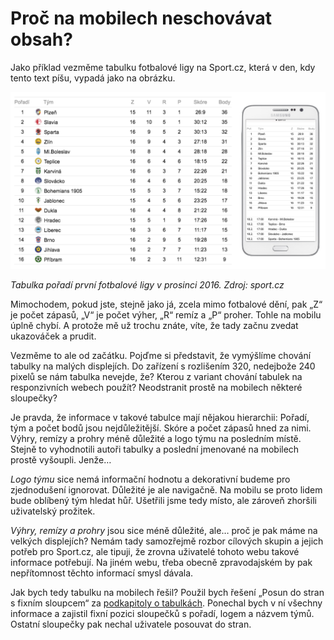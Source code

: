 # Proč na mobilech neschovávat obsah? 

Jako příklad vezměme tabulku fotbalové ligy na Sport.cz, která v den, kdy tento text píšu, vypadá jako na obrázku.

![](dist/images/original/tabulky_6.png)

*Tabulka pořadí první fotbalové ligy v prosinci 2016. Zdroj: sport.cz*

Mimochodem, pokud jste, stejně jako já, zcela mimo fotbalové dění, pak „Z“ je počet zápasů, „V“ je počet výher, „R“ remíz a „P“ proher. Tohle na mobilu úplně chybí. A protože mě už trochu znáte, víte, že tady začnu zvedat ukazováček a prudit.

Vezměme to ale od začátku. Pojďme si představit, že vymýšlíme chování tabulky na malých displejích. Do zařízení s rozlišením 320, nedejbože 240 pixelů se nám tabulka nevejde, že? Kterou z variant chování tabulek na responzivních webech použít? Neodstranit prostě na mobilech některé sloupečky? 

Je pravda, že informace v takové tabulce mají nějakou hierarchii: Pořadí, tým a počet bodů jsou nejdůležitější. Skóre a počet zápasů hned za nimi. Výhry, remízy a prohry méně důležité a logo týmu na posledním místě. Stejně to vyhodnotili autoři tabulky a poslední jmenované na mobilech prostě vyšoupli. Jenže…

*Logo týmu* sice nemá informační hodnotu a dekorativní budeme pro zjednodušení ignorovat. Důležité je ale navigačně. Na mobilu se proto lidem bude oblíbený tým hledat hůř. Ušetřili jsme tedy místo, ale zároveň zhoršili uživatelský prožitek.

*Výhry, remízy a prohry* jsou sice méně důležité, ale… proč je pak máme na velkých displejích? Nemám tady samozřejmě rozbor cílových skupin a jejich potřeb pro Sport.cz, ale tipuji, že zrovna uživatelé tohoto webu takové informace potřebují. Na jiném webu, třeba obecně zpravodajském by pak nepřítomnost těchto informací smysl dávala. 

Jak bych tedy tabulku na mobilech řešil? Použil bych řešení „Posun do stran s fixním sloupcem“ za [podkapitoly o tabulkách](responzivni-tabulky.md). Ponechal bych v ní všechny informace a zajistil fixní pozici sloupečků s pořadí, logem a názvem týmů. Ostatní sloupečky pak nechal uživatele posouvat do stran.



